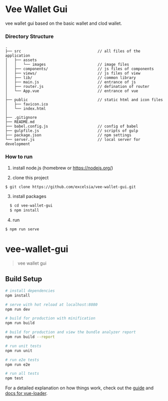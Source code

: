 # Vee Wallet Gui

vee wallet gui based on the basic wallet and clod wallet.

### Directory Structure

```
.
├── src                                  // all files of the application
│   ├── assets
│   │   └── images                       // image files
│   ├── components/                      // js files of components
│   ├── views/                           // js files of view
│   ├── lib/                             // common library
│   ├── main.js                          // entrance of js
│   ├── router.js                        // defination of router
│   └── App.vue                          // entrance of vue
│
├── public                               // static html and icon files
│   ├── favicon.ico
│   └── index.html
│
├── .gitignore
├── README.md
├── babel.config.js                      // config of babel
├── gulpfile.js                          // scripts of gulp
├── package.json                         // npm settings
└── server.js                            // local server for development
```

### How to run

  1. install node.js (homebrew or https://nodejs.org/)

  2. clone this project

``` bash
$ git clone https://github.com/excelsia/vee-wallet-gui.git
```

  3. install packages

```bash
  $ cd vee-wallet-gui
  $ npm install
```

  4. run

```
$ npm run serve
```

# vee-wallet-gui

> vee wallet gui

## Build Setup

``` bash
# install dependencies
npm install

# serve with hot reload at localhost:8080
npm run dev

# build for production with minification
npm run build

# build for production and view the bundle analyzer report
npm run build --report

# run unit tests
npm run unit

# run e2e tests
npm run e2e

# run all tests
npm test
```

For a detailed explanation on how things work, check out the [guide](http://vuejs-templates.github.io/webpack/) and [docs for vue-loader](http://vuejs.github.io/vue-loader).
